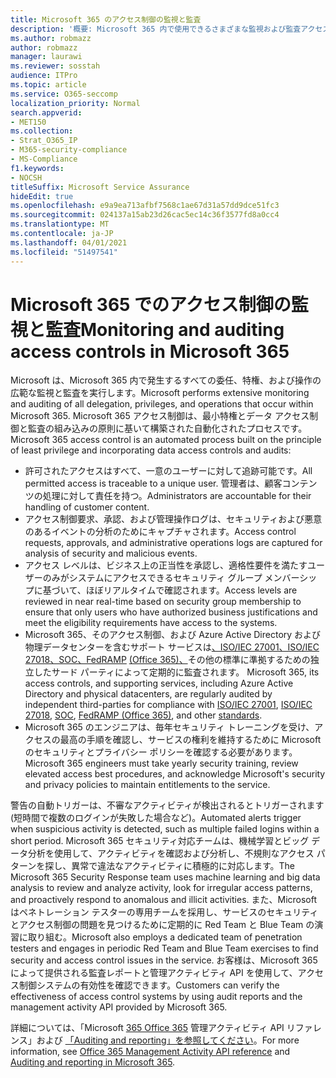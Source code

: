 ```yaml
---
title: Microsoft 365 のアクセス制御の監視と監査
description: '概要: Microsoft 365 内で使用できるさまざまな監視および監査アクセス制御の概要。'
ms.author: robmazz
author: robmazz
manager: laurawi
ms.reviewer: sosstah
audience: ITPro
ms.topic: article
ms.service: O365-seccomp
localization_priority: Normal
search.appverid:
- MET150
ms.collection:
- Strat_O365_IP
- M365-security-compliance
- MS-Compliance
f1.keywords:
- NOCSH
titleSuffix: Microsoft Service Assurance
hideEdit: true
ms.openlocfilehash: e9a9ea713afbf7568c1ae67d31a57dd9dce51fc3
ms.sourcegitcommit: 024137a15ab23d26cac5ec14c36f3577fd8a0cc4
ms.translationtype: MT
ms.contentlocale: ja-JP
ms.lasthandoff: 04/01/2021
ms.locfileid: "51497541"
---
```

# <a name="monitoring-and-auditing-access-controls-in-microsoft-365"></a><span data-ttu-id="4639a-103">Microsoft 365 でのアクセス制御の監視と監査</span><span class="sxs-lookup"><span data-stu-id="4639a-103">Monitoring and auditing access controls in Microsoft 365</span></span>

<span data-ttu-id="4639a-104">Microsoft は、Microsoft 365 内で発生するすべての委任、特権、および操作の広範な監視と監査を実行します。</span><span class="sxs-lookup"><span data-stu-id="4639a-104">Microsoft performs extensive monitoring and auditing of all delegation, privileges, and operations that occur within Microsoft 365.</span></span> <span data-ttu-id="4639a-105">Microsoft 365 アクセス制御は、最小特権とデータ アクセス制御と監査の組み込みの原則に基いて構築された自動化されたプロセスです。</span><span class="sxs-lookup"><span data-stu-id="4639a-105">Microsoft 365 access control is an automated process built on the principle of least privilege and incorporating data access controls and audits:</span></span>

- <span data-ttu-id="4639a-106">許可されたアクセスはすべて、一意のユーザーに対して追跡可能です。</span><span class="sxs-lookup"><span data-stu-id="4639a-106">All permitted access is traceable to a unique user.</span></span> <span data-ttu-id="4639a-107">管理者は、顧客コンテンツの処理に対して責任を持つ。</span><span class="sxs-lookup"><span data-stu-id="4639a-107">Administrators are accountable for their handling of customer content.</span></span>
- <span data-ttu-id="4639a-108">アクセス制御要求、承認、および管理操作ログは、セキュリティおよび悪意のあるイベントの分析のためにキャプチャされます。</span><span class="sxs-lookup"><span data-stu-id="4639a-108">Access control requests, approvals, and administrative operations logs are captured for analysis of security and malicious events.</span></span>
- <span data-ttu-id="4639a-109">アクセス レベルは、ビジネス上の正当性を承認し、適格性要件を満たすユーザーのみがシステムにアクセスできるセキュリティ グループ メンバーシップに基づいて、ほぼリアルタイムで確認されます。</span><span class="sxs-lookup"><span data-stu-id="4639a-109">Access levels are reviewed in near real-time based on security group membership to ensure that only users who have authorized business justifications and meet the eligibility requirements have access to the systems.</span></span>
- <span data-ttu-id="4639a-110">Microsoft 365、そのアクセス制御、および Azure Active Directory および物理データセンターを含む[](https://www.microsoft.com/TrustCenter/Compliance?service=Office#Icons)サポート サービスは[、ISO/IEC 27001、ISO/IEC 27018、SOC、FedRAMP](https://www.microsoft.com/TrustCenter/Compliance/iso-iec-27001) [(Office 365)、](https://www.microsoft.com/TrustCenter/Compliance/FedRAMP)その他の標準に準拠するための独立したサード パーティによって定期的に監査されます。 [](https://www.microsoft.com/TrustCenter/Compliance/iso-iec-27018) [](https://www.microsoft.com/TrustCenter/Compliance/SOC)</span><span class="sxs-lookup"><span data-stu-id="4639a-110">Microsoft 365, its access controls, and supporting services, including Azure Active Directory and physical datacenters, are regularly audited by independent third-parties for compliance with [ISO/IEC 27001](https://www.microsoft.com/TrustCenter/Compliance/iso-iec-27001), [ISO/IEC 27018](https://www.microsoft.com/TrustCenter/Compliance/iso-iec-27018), [SOC](https://www.microsoft.com/TrustCenter/Compliance/SOC), [FedRAMP (Office 365)](https://www.microsoft.com/TrustCenter/Compliance/FedRAMP), and other [standards](https://www.microsoft.com/TrustCenter/Compliance?service=Office#Icons).</span></span>
- <span data-ttu-id="4639a-111">Microsoft 365 のエンジニアは、毎年セキュリティ トレーニングを受け、アクセスの最高の手順を確認し、サービスの権利を維持するために Microsoft のセキュリティとプライバシー ポリシーを確認する必要があります。</span><span class="sxs-lookup"><span data-stu-id="4639a-111">Microsoft 365 engineers must take yearly security training, review elevated access best procedures, and acknowledge Microsoft's security and privacy policies to maintain entitlements to the service.</span></span>

<span data-ttu-id="4639a-112">警告の自動トリガーは、不審なアクティビティが検出されるとトリガーされます (短時間で複数のログインが失敗した場合など)。</span><span class="sxs-lookup"><span data-stu-id="4639a-112">Automated alerts trigger when suspicious activity is detected, such as multiple failed logins within a short period.</span></span> <span data-ttu-id="4639a-113">Microsoft 365 セキュリティ対応チームは、機械学習とビッグ データ分析を使用して、アクティビティを確認および分析し、不規則なアクセス パターンを探し、異常で違法なアクティビティに積極的に対応します。</span><span class="sxs-lookup"><span data-stu-id="4639a-113">The Microsoft 365 Security Response team uses machine learning and big data analysis to review and analyze activity, look for irregular access patterns, and proactively respond to anomalous and illicit activities.</span></span> <span data-ttu-id="4639a-114">また、Microsoft はペネトレーション テスターの専用チームを採用し、サービスのセキュリティとアクセス制御の問題を見つけるために定期的に Red Team と Blue Team の演習に取り組む。</span><span class="sxs-lookup"><span data-stu-id="4639a-114">Microsoft also employs a dedicated team of penetration testers and engages in periodic Red Team and Blue Team exercises to find security and access control issues in the service.</span></span> <span data-ttu-id="4639a-115">お客様は、Microsoft 365 によって提供される監査レポートと管理アクティビティ API を使用して、アクセス制御システムの有効性を確認できます。</span><span class="sxs-lookup"><span data-stu-id="4639a-115">Customers can verify the effectiveness of access control systems by using audit reports and the management activity API provided by Microsoft 365.</span></span>

<span data-ttu-id="4639a-116">詳細については、「Microsoft [365 Office 365](/office/office-365-management-api/office-365-management-activity-api-reference) 管理アクティビティ API リファレンス」および [「Auditing and reporting」を参照してください](assurance-auditing-and-reporting-overview.md)。</span><span class="sxs-lookup"><span data-stu-id="4639a-116">For more information, see [Office 365 Management Activity API reference](/office/office-365-management-api/office-365-management-activity-api-reference) and [Auditing and reporting in Microsoft 365](assurance-auditing-and-reporting-overview.md).</span></span>
